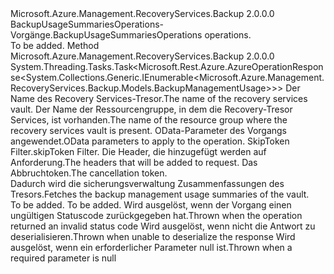 <Type Name="IBackupUsageSummariesOperations" FullName="Microsoft.Azure.Management.RecoveryServices.Backup.IBackupUsageSummariesOperations">
  <TypeSignature Language="C#" Value="public interface IBackupUsageSummariesOperations" />
  <TypeSignature Language="ILAsm" Value=".class public interface auto ansi abstract IBackupUsageSummariesOperations" />
  <TypeSignature Language="DocId" Value="T:Microsoft.Azure.Management.RecoveryServices.Backup.IBackupUsageSummariesOperations" />
  <TypeSignature Language="VB.NET" Value="Public Interface IBackupUsageSummariesOperations" />
  <TypeSignature Language="F#" Value="type IBackupUsageSummariesOperations = interface" />
  <AssemblyInfo>
    <AssemblyName>Microsoft.Azure.Management.RecoveryServices.Backup</AssemblyName>
    <AssemblyVersion>2.0.0.0</AssemblyVersion>
  </AssemblyInfo>
  <Interfaces />
  <Docs>
    <summary>
            <span data-ttu-id="c5bbe-101">BackupUsageSummariesOperations-Vorgänge.</span><span class="sxs-lookup"><span data-stu-id="c5bbe-101">BackupUsageSummariesOperations operations.</span></span>
            </summary>
    <remarks>To be added.</remarks>
  </Docs>
  <Members>
    <Member MemberName="ListWithHttpMessagesAsync">
      <MemberSignature Language="C#" Value="public System.Threading.Tasks.Task&lt;Microsoft.Rest.Azure.AzureOperationResponse&lt;System.Collections.Generic.IEnumerable&lt;Microsoft.Azure.Management.RecoveryServices.Backup.Models.BackupManagementUsage&gt;&gt;&gt; ListWithHttpMessagesAsync (string vaultName, string resourceGroupName, Microsoft.Rest.Azure.OData.ODataQuery&lt;Microsoft.Azure.Management.RecoveryServices.Backup.Models.BMSBackupSummariesQueryObject&gt; odataQuery = null, string skipToken = null, System.Collections.Generic.Dictionary&lt;string,System.Collections.Generic.List&lt;string&gt;&gt; customHeaders = null, System.Threading.CancellationToken cancellationToken = null);" />
      <MemberSignature Language="ILAsm" Value=".method public hidebysig newslot virtual instance class System.Threading.Tasks.Task`1&lt;class Microsoft.Rest.Azure.AzureOperationResponse`1&lt;class System.Collections.Generic.IEnumerable`1&lt;class Microsoft.Azure.Management.RecoveryServices.Backup.Models.BackupManagementUsage&gt;&gt;&gt; ListWithHttpMessagesAsync(string vaultName, string resourceGroupName, class Microsoft.Rest.Azure.OData.ODataQuery`1&lt;class Microsoft.Azure.Management.RecoveryServices.Backup.Models.BMSBackupSummariesQueryObject&gt; odataQuery, string skipToken, class System.Collections.Generic.Dictionary`2&lt;string, class System.Collections.Generic.List`1&lt;string&gt;&gt; customHeaders, valuetype System.Threading.CancellationToken cancellationToken) cil managed" />
      <MemberSignature Language="DocId" Value="M:Microsoft.Azure.Management.RecoveryServices.Backup.IBackupUsageSummariesOperations.ListWithHttpMessagesAsync(System.String,System.String,Microsoft.Rest.Azure.OData.ODataQuery{Microsoft.Azure.Management.RecoveryServices.Backup.Models.BMSBackupSummariesQueryObject},System.String,System.Collections.Generic.Dictionary{System.String,System.Collections.Generic.List{System.String}},System.Threading.CancellationToken)" />
      <MemberSignature Language="F#" Value="abstract member ListWithHttpMessagesAsync : string * string * Microsoft.Rest.Azure.OData.ODataQuery&lt;Microsoft.Azure.Management.RecoveryServices.Backup.Models.BMSBackupSummariesQueryObject&gt; * string * System.Collections.Generic.Dictionary&lt;string, System.Collections.Generic.List&lt;string&gt;&gt; * System.Threading.CancellationToken -&gt; System.Threading.Tasks.Task&lt;Microsoft.Rest.Azure.AzureOperationResponse&lt;seq&lt;Microsoft.Azure.Management.RecoveryServices.Backup.Models.BackupManagementUsage&gt;&gt;&gt;" Usage="iBackupUsageSummariesOperations.ListWithHttpMessagesAsync (vaultName, resourceGroupName, odataQuery, skipToken, customHeaders, cancellationToken)" />
      <MemberType>Method</MemberType>
      <AssemblyInfo>
        <AssemblyName>Microsoft.Azure.Management.RecoveryServices.Backup</AssemblyName>
        <AssemblyVersion>2.0.0.0</AssemblyVersion>
      </AssemblyInfo>
      <ReturnValue>
        <ReturnType>System.Threading.Tasks.Task&lt;Microsoft.Rest.Azure.AzureOperationResponse&lt;System.Collections.Generic.IEnumerable&lt;Microsoft.Azure.Management.RecoveryServices.Backup.Models.BackupManagementUsage&gt;&gt;&gt;</ReturnType>
      </ReturnValue>
      <Parameters>
        <Parameter Name="vaultName" Type="System.String" />
        <Parameter Name="resourceGroupName" Type="System.String" />
        <Parameter Name="odataQuery" Type="Microsoft.Rest.Azure.OData.ODataQuery&lt;Microsoft.Azure.Management.RecoveryServices.Backup.Models.BMSBackupSummariesQueryObject&gt;" />
        <Parameter Name="skipToken" Type="System.String" />
        <Parameter Name="customHeaders" Type="System.Collections.Generic.Dictionary&lt;System.String,System.Collections.Generic.List&lt;System.String&gt;&gt;" />
        <Parameter Name="cancellationToken" Type="System.Threading.CancellationToken" />
      </Parameters>
      <Docs>
        <param name="vaultName">
            <span data-ttu-id="c5bbe-102">Der Name des Recovery Services-Tresor.</span><span class="sxs-lookup"><span data-stu-id="c5bbe-102">The name of the recovery services vault.</span></span>
            </param>
        <param name="resourceGroupName">
            <span data-ttu-id="c5bbe-103">Der Name der Ressourcengruppe, in dem die Recovery-Tresor Services, ist vorhanden.</span><span class="sxs-lookup"><span data-stu-id="c5bbe-103">The name of the resource group where the recovery services vault is present.</span></span>
            </param>
        <param name="odataQuery">
            <span data-ttu-id="c5bbe-104">OData-Parameter des Vorgangs angewendet.</span><span class="sxs-lookup"><span data-stu-id="c5bbe-104">OData parameters to apply to the operation.</span></span>
            </param>
        <param name="skipToken">
            <span data-ttu-id="c5bbe-105">SkipToken Filter.</span><span class="sxs-lookup"><span data-stu-id="c5bbe-105">skipToken Filter.</span></span>
            </param>
        <param name="customHeaders">
            <span data-ttu-id="c5bbe-106">Die Header, die hinzugefügt werden auf Anforderung.</span><span class="sxs-lookup"><span data-stu-id="c5bbe-106">The headers that will be added to request.</span></span>
            </param>
        <param name="cancellationToken">
            <span data-ttu-id="c5bbe-107">Das Abbruchtoken.</span><span class="sxs-lookup"><span data-stu-id="c5bbe-107">The cancellation token.</span></span>
            </param>
        <summary>
            <span data-ttu-id="c5bbe-108">Dadurch wird die sicherungsverwaltung Zusammenfassungen des Tresors.</span><span class="sxs-lookup"><span data-stu-id="c5bbe-108">Fetches the backup management usage summaries of the vault.</span></span>
            </summary>
        <returns>To be added.</returns>
        <remarks>To be added.</remarks>
        <exception cref="T:Microsoft.Rest.Azure.CloudException">
            <span data-ttu-id="c5bbe-109">Wird ausgelöst, wenn der Vorgang einen ungültigen Statuscode zurückgegeben hat.</span><span class="sxs-lookup"><span data-stu-id="c5bbe-109">Thrown when the operation returned an invalid status code</span></span>
            </exception>
        <exception cref="T:Microsoft.Rest.SerializationException">
            <span data-ttu-id="c5bbe-110">Wird ausgelöst, wenn nicht die Antwort zu deserialisieren.</span><span class="sxs-lookup"><span data-stu-id="c5bbe-110">Thrown when unable to deserialize the response</span></span>
            </exception>
        <exception cref="T:Microsoft.Rest.ValidationException">
            <span data-ttu-id="c5bbe-111">Wird ausgelöst, wenn ein erforderlicher Parameter null ist.</span><span class="sxs-lookup"><span data-stu-id="c5bbe-111">Thrown when a required parameter is null</span></span>
            </exception>
      </Docs>
    </Member>
  </Members>
</Type>